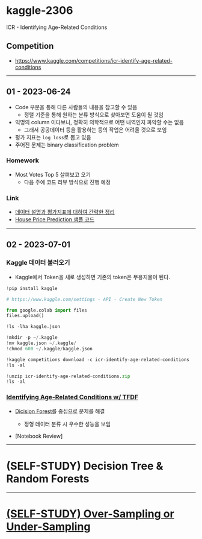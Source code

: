 # kaggle-2306
ICR - Identifying Age-Related Conditions


## Competition
- https://www.kaggle.com/competitions/icr-identify-age-related-conditions

---

## 01 - 2023-06-24
- Code 부분을 통해 다른 사람들의 내용을 참고할 수 있음
  - 정렬 기준을 통해 원하는 분류 방식으로 찾아보면 도움이 될 것임
- 익명의 column 이다보니, 정확히 의학적으로 어떤 내역인지 파악할 수는 없음
  - 그래서 공공데이터 등을 활용하는 등의 작업은 어려울 것으로 보임
- 평가 지표는 `log loss`로 뽑고 있음
- 주어진 문제는 binary classification problem

### Homework
- Most Votes Top 5 살펴보고 오기
  - 다음 주에 코드 리뷰 방식으로 진행 예정

### Link
- [데이터 설명과 평가지표에 대하여 간략한 정리](https://github.com/sgr1118/ICR_kaggle_Challenge/tree/main)
- [House Price Prediction 샘플 코드](https://github.com/sgr1118/EX/blob/main/%5BExp_03%5D_Kaggle_Challenge_(2019_kaggle_korea).ipynb)

---

## 02 - 2023-07-01

### Kaggle 데이터 불러오기
- Kaggle에서 Token을 새로 생성하면 기존의 token은 무용지물이 된다.

```python
!pip install kaggle

# https://www.kaggle.com/settings - API - Create New Token

from google.colab import files
files.upload()

!ls -lha kaggle.json

!mkdir -p ~/.kaggle
!mv kaggle.json ~/.kaggle/
!chmod 600 ~/.kaggle/kaggle.json

!kaggle competitions download -c icr-identify-age-related-conditions
!ls -al

!unzip icr-identify-age-related-conditions.zip
!ls -al
```

### [Identifying Age-Related Conditions w/ TFDF](https://www.kaggle.com/code/gusthema/identifying-age-related-conditions-w-tfdf)
- [Dicision Forest](https://www.tensorflow.org/decision_forests?hl=ko)를 중심으로 문제를 해결
  - 정형 데이터 분류 시 우수한 성능을 보임

- [Notebook Review]


---

# (SELF-STUDY) Decision Tree & Random Forests


---

# [(SELF-STUDY) Over-Sampling or Under-Sampling](unbalanced-data.md)
